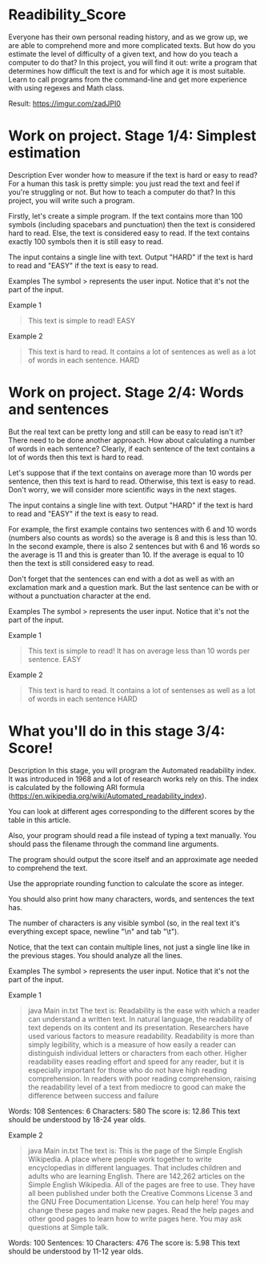 # Readibility_Score
Everyone has their own personal reading history, and as we grow up, we are able to comprehend more and more complicated texts. But how do you estimate the level of difficulty of a given text, and how do you teach a computer to do that? In this project, you will find it out: write a program that determines how difficult the text is and for which age it is most suitable. Learn to call programs from the command-line and get more experience with using regexes and Math class.

Result: https://imgur.com/zadJPI0

# Work on project. Stage 1/4: Simplest estimation
Description
Ever wonder how to measure if the text is hard or easy to read? For a human this task is pretty simple: you just read the text and feel if you're struggling or not. But how to teach a computer do that? In this project, you will write such a program.

Firstly, let's create a simple program. If the text contains more than 100 symbols (including spacebars and punctuation) then the text is considered hard to read. Else, the text is considered easy to read. If the text contains exactly 100 symbols then it is still easy to read.

The input contains a single line with text. Output "HARD" if the text is hard to read and "EASY" if the text is easy to read.

Examples
The symbol > represents the user input. Notice that it's not the part of the input.

Example 1

> This text is simple to read!
EASY

Example 2

> This text is hard to read. It contains a lot of sentences as well as a lot of words in each sentence.
HARD

# Work on project. Stage 2/4: Words and sentences
But the real text can be pretty long and still can be easy to read isn't it? There need to be done another approach. How about calculating a number of words in each sentence? Clearly, if each sentence of the text contains a lot of words then this text is hard to read.

Let's suppose that if the text contains on average more than 10 words per sentence, then this text is hard to read. Otherwise, this text is easy to read. Don't worry, we will consider more scientific ways in the next stages.

The input contains a single line with text. Output "HARD" if the text is hard to read and "EASY" if the text is easy to read.

For example, the first example contains two sentences with 6 and 10 words (numbers also counts as words) so the average is 8 and this is less than 10. In the second example, there is also 2 sentences but with 6 and 16 words so the average is 11 and this is greater than 10. If the average is equal to 10 then the text is still considered easy to read.

Don't forget that the sentences can end with a dot as well as with an exclamation mark and a question mark. But the last sentence can be with or without a punctuation character at the end.

Examples
The symbol > represents the user input. Notice that it's not the part of the input.

Example 1

> This text is simple to read! It has on average less than 10 words per sentence.
EASY

Example 2

> This text is hard to read. It contains a lot of sentenses as well as a lot of words in each sentence
HARD

# What you'll do in this stage 3/4: Score!
Description
In this stage, you will program the Automated readability index. It was introduced in 1968 and a lot of research works rely on this. The index is calculated by the following ARI formula (https://en.wikipedia.org/wiki/Automated_readability_index).

You can look at different ages corresponding to the different scores by the table in this article.

Also, your program should read a file instead of typing a text manually. You should pass the filename through the command line arguments.

The program should output the score itself and an approximate age needed to comprehend the text.

Use the appropriate rounding function to calculate the score as integer.

You should also print how many characters, words, and sentences the text has.

The number of characters is any visible symbol (so, in the real text it's everything except space, newline "\n" and tab "\t").

Notice, that the text can contain multiple lines, not just a single line like in the previous stages. You should analyze all the lines.

Examples
The symbol > represents the user input. Notice that it's not the part of the input.

Example 1

> java Main in.txt
The text is:
Readability is the ease with which a reader can understand a written text. In natural language, the readability of text depends on its content and its presentation. Researchers have used various factors to measure readability. Readability is more than simply legibility, which is a measure of how easily a reader can distinguish individual letters or characters from each other. Higher readability eases reading effort and speed for any reader, but it is especially important for those who do not have high reading comprehension. In readers with poor reading comprehension, raising the readability level of a text from mediocre to good can make the difference between success and failure

Words: 108
Sentences: 6
Characters: 580
The score is: 12.86
This text should be understood by 18-24 year olds.

Example 2

> java Main in.txt
The text is:
This is the page of the Simple English Wikipedia. A place where people work together to write encyclopedias in different languages. That includes children and adults who are learning English. There are 142,262 articles on the Simple English Wikipedia. All of the pages are free to use. They have all been published under both the Creative Commons License 3 and the GNU Free Documentation License. You can help here! You may change these pages and make new pages. Read the help pages and other good pages to learn how to write pages here. You may ask questions at Simple talk.

Words: 100
Sentences: 10
Characters: 476
The score is: 5.98
This text should be understood by 11-12 year olds.
